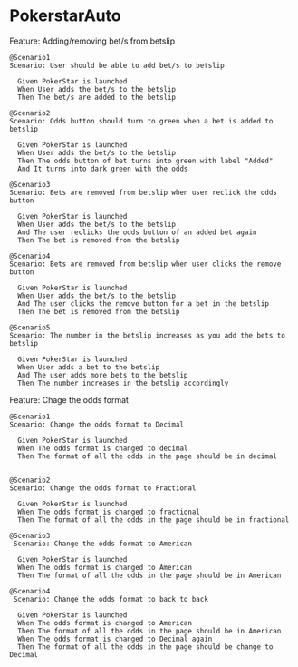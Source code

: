 # PokerstarAuto
Feature: Adding/removing bet/s from betslip

    @Scenario1
    Scenario: User should be able to add bet/s to betslip

      Given PokerStar is launched
      When User adds the bet/s to the betslip
	  Then The bet/s are added to the betslip

    @Scenario2
    Scenario: Odds button should turn to green when a bet is added to betslip

      Given PokerStar is launched
      When User adds the bet/s to the betslip
	  Then The odds button of bet turns into green with label "Added"
	  And It turns into dark green with the odds
	  
    @Scenario3
    Scenario: Bets are removed from betslip when user reclick the odds button

      Given PokerStar is launched
      When User adds the bet/s to the betslip
	  And The user reclicks the odds button of an added bet again
	  Then The bet is removed from the betslip
	  
	@Scenario4
    Scenario: Bets are removed from betslip when user clicks the remove button

      Given PokerStar is launched
      When User adds the bet/s to the betslip
	  And The user clicks the remove button for a bet in the betslip
	  Then The bet is removed from the betslip
	
	@Scenario5
    Scenario: The number in the betslip increases as you add the bets to betslip

      Given PokerStar is launched
      When User adds a bet to the betslip
	  And The user adds more bets to the betslip
	  Then The number increases in the betslip accordingly
	  
Feature: Chage the odds format

    @Scenario1
    Scenario: Change the odds format to Decimal

      Given PokerStar is launched
	  When The odds format is changed to decimal
	  Then The format of all the odds in the page should be in decimal 
      

    @Scenario2
    Scenario: Change the odds format to Fractional

      Given PokerStar is launched
	  When The odds format is changed to fractional
	  Then The format of all the odds in the page should be in fractional 
	  
    @Scenario3
     Scenario: Change the odds format to American

      Given PokerStar is launched
	  When The odds format is changed to American
	  Then The format of all the odds in the page should be in American 
	  
	@Scenario4
     Scenario: Change the odds format to back to back

      Given PokerStar is launched
	  When The odds format is changed to American
	  Then The format of all the odds in the page should be in American 
	  When The odds format is changed to Decimal again
	  Then The format of all the odds in the page should be change to Decimal 
